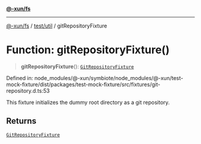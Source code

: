 [**@-xun/fs**](../../../README.md)

***

[@-xun/fs](../../../README.md) / [test/util](../README.md) / gitRepositoryFixture

# Function: gitRepositoryFixture()

> **gitRepositoryFixture**(): [`GitRepositoryFixture`](../type-aliases/GitRepositoryFixture.md)

Defined in: node\_modules/@-xun/symbiote/node\_modules/@-xun/test-mock-fixture/dist/packages/test-mock-fixture/src/fixtures/git-repository.d.ts:53

This fixture initializes the dummy root directory as a git repository.

## Returns

[`GitRepositoryFixture`](../type-aliases/GitRepositoryFixture.md)
